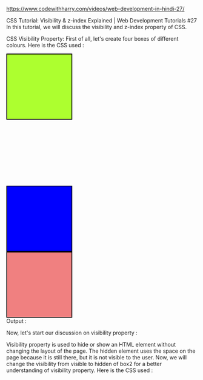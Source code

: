https://www.codewithharry.com/videos/web-development-in-hindi-27/



CSS Tutorial: Visibility & z-index Explained | Web Development Tutorials #27
In this tutorial, we will discuss the visibility and z-index property of CSS.

CSS Visibility Property: 
First of all, let's create four boxes of different colours. Here is the CSS used :

<!DOCTYPE html>
<html lang="en">
<head>
    <meta charset="UTF-8">
    <meta name="viewport" content="width=device-width, initial-scale=1.0">
    <title>Visibility and Z-Index Property In CSS</title>
    <style>
        .box {
            width: 170px;
            height: 170px;
            border: 2px solid black;
        }
        #box1 {
            background-color: greenyellow;
        }
        #box2 {
            background-color: rebeccapurple;
        }
        #box3 {
            background-color: blue;
        }
        #box4 {
            background-color: lightcoral;
        }
    </style>
</head>
<body>
    <div class="box" id="box1"></div>
    <div class="box" id="box2"></div>
    <div class="box" id="box3"></div>
    <div class="box" id="box4"></div>
</body>
</html>
Output :  



Now, let's start our discussion on visibility property :

Visibility property is used to hide or show an HTML element without changing the layout of the page.
The hidden element uses the space on the page because it is still there, but it is not visible to the user.
Now, we will change the visibility from visible to hidden of box2 for a better understanding of visibility property. Here is the CSS used :

<style>
        .box {
            width: 170px;
            height: 170px;
            border: 2px solid black;
        }
        #box1 {
            background-color: greenyellow;
        }
        #box2 {
            background-color: rebeccapurple;
            visibility: hidden;
        }
        #box3 {
            background-color: blue;
        }
        #box4 {
            background-color: lightcoral;
        }
You can see in the image given below that the box2 is not visible anymore, but it is still occupying the space on the page.


Difference Between display:none; and visibility:hidden; 
There is a minor difference between the display: none; and visibility:hidden; property of CSS. Let's understand this difference with the help of the boxes that we created earlier.

Use the following CSS for box2 :

 #box2 {
            background-color: rebeccapurple;
            display: none;
        }
In the above code, we have changed the display value of box2. Here are the results :

In the above image, you can clearly see that box2 is completely removed from the webpage, and there is no empty space left on the page. But, when we used the visibility: hidden property, the box2 element was still occupying the space.

display:none; - It completely removes an HTML tag from the web page like it was never there.
visibility:hidden;  - It makes the tag invisible but will not remove the element, and it will still occupy the space on the page.
Z-Index Property In CSS :
At the starting of this tutorial, we created four boxes of different colours. Now, try to answer this question: What if one box overlaps the other? Which box will be visible to the user? This is where z-index property comes into the picture. So, whenever HTML elements collapse with each other, then the element with smaller z-index value will be covered by the element with larger z-index value.

Note: Z-index does not work on static position value. It only works on the elements with position: relative, absolute, fixed, or sticky.  We are changing the positions of box1 and box2 by applying the CSS given below: 

  #box1 {
            top: 69px;
            position: relative;
            background-color: greenyellow;
        }
        #box2 {
            top: 34px;
            position: relative;
            background-color: rebeccapurple;
        }
Output: 



You can see in the above image that the box2 overlaps the box1. Now, we will give z-index value to box1 and box2. Here is the CSS used :

       #box1 {
            top: 69px;
            position: relative;
            background-color: greenyellow;
            z-index: 1;
        }
        #box2 {
            top: 34px;
            position: relative;
            background-color: rebeccapurple;
            z-index: 0;
        }
In the above code, we have set the z-index value of box1 and box 2, respectively. Here are the results :



You can see that the box1 is overlapping the box2 because the z-index value of box1 is greater than the z-index value of box2. So, that's how you can easily change the visibility and z-index value of an HTML element.

This tutorial ends here and I will see in you in the next tutorial.